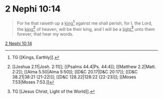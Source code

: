 # 2 Nephi 10:14

> For he that raiseth up a <u>king</u>[^a] against me shall perish, for I, the Lord, the <u>king</u>[^b] of heaven, will be their king, and I will be a <u>light</u>[^c] unto them forever, that hear my words.

[2 Nephi 10:14](https://www.churchofjesuschrist.org/study/scriptures/bofm/2-ne/10?lang=eng&id=p14#p14)


[^a]: TG [[Kings, Earthly]].
[^b]: [[Joshua 2.11|Josh. 2:11]]; [[Psalms 44.4|Ps. 44:4]]; [[Matthew 2.2|Matt. 2:2]]; [[Alma 5.50|Alma 5:50]]; [[D&C 20.17|D&C 20:17]]; [[D&C 38.21|38:21 (21-22)]]; [[D&C 128.22|128:22 (22-23)]]; [[Moses 7.53|Moses 7:53.]]
[^c]: TG [[Jesus Christ, Light of the World]].

